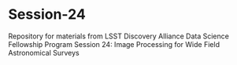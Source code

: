# Session-24
Repository for materials from LSST Discovery Alliance Data Science Fellowship Program Session 24: Image Processing for Wide Field Astronomical Surveys

